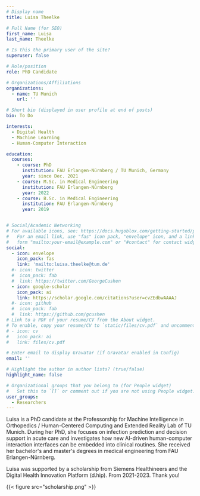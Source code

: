 ```yaml
---
# Display name
title: Luisa Theelke

# Full Name (for SEO)
first_name: Luisa
last_name: Theelke

# Is this the primary user of the site?
superuser: false

# Role/position
role: PhD Candidate

# Organizations/Affiliations
organizations:
  - name: TU Munich
    url: ''

# Short bio (displayed in user profile at end of posts)
bio: To Do

interests:
  - Digital Health
  - Machine Learning
  - Human-Computer Interaction

education:
  courses:
    - course: PhD
      institution: FAU Erlangen-Nürnberg / TU Munich, Germany
      year: since Dec. 2021
    - course: M.Sc. in Medical Engineering
      institution: FAU Erlangen-Nürnberg
      year: 2022
    - course: B.Sc. in Medical Engineering
      institution: FAU Erlangen-Nürnberg
      year: 2019


# Social/Academic Networking
# For available icons, see: https://docs.hugoblox.com/getting-started/page-builder/#icons
#   For an email link, use "fas" icon pack, "envelope" icon, and a link in the
#   form "mailto:your-email@example.com" or "#contact" for contact widget.
social:
  - icon: envelope
    icon_pack: fas
    link: 'mailto:luisa.theelke@tum.de'
  #- icon: twitter
  #  icon_pack: fab
  #  link: https://twitter.com/GeorgeCushen
  - icon: google-scholar
    icon_pack: ai
    link: https://scholar.google.com/citations?user=cvZEdbwAAAAJ
  #- icon: github
  #  icon_pack: fab
  #  link: https://github.com/gcushen
# Link to a PDF of your resume/CV from the About widget.
# To enable, copy your resume/CV to `static/files/cv.pdf` and uncomment the lines below.
# - icon: cv
#   icon_pack: ai
#   link: files/cv.pdf

# Enter email to display Gravatar (if Gravatar enabled in Config)
email: ''

# Highlight the author in author lists? (true/false)
highlight_name: false

# Organizational groups that you belong to (for People widget)
#   Set this to `[]` or comment out if you are not using People widget.
user_groups:
  - Researchers
---
```


Luisa is a PhD candidate at the Professorship for Machine Intelligence in Orthopedics / Human-Centered Computing and Extended Reality Lab of TU Munich. During her PhD, she focuses on infection prediction and decision support in acute care and investigates how new AI-driven human-computer interaction interfaces can be embedded into clinical routines. She received her bachelor's and master's degrees in medical engineering from FAU Erlangen-Nürnberg.

Luisa was supported by a scholarship from Siemens Healthineers and the Digital Health Innovation Platform (d.hip). From 2021-2023. Thank you!

{{< figure src="scholarship.png" >}}
